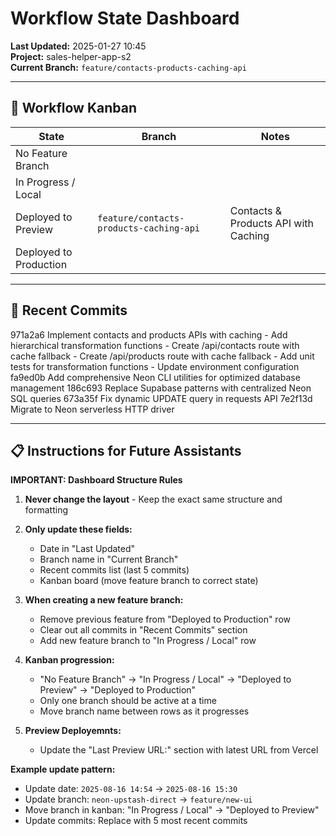 # Workflow State Dashboard

**Last Updated:** 2025-01-27 10:45  
**Project:** sales-helper-app-s2  
**Current Branch:** `feature/contacts-products-caching-api`

---

## 🚦 Workflow Kanban

| State                  | Branch                | Notes                |
|-------------------------|-----------------------|----------------------|
| No Feature Branch       |                       |                      |
| In Progress / Local     |                       |                      |
| Deployed to Preview     | `feature/contacts-products-caching-api` | Contacts & Products API with Caching |
| Deployed to Production  |                       |                      |

---

## 📝 Recent Commits
971a2a6 Implement contacts and products APIs with caching - Add hierarchical transformation functions - Create /api/contacts route with cache fallback - Create /api/products route with cache fallback - Add unit tests for transformation functions - Update environment configuration
fa9ed0b Add comprehensive Neon CLI utilities for optimized database management
186c693 Replace Supabase patterns with centralized Neon SQL queries
673a35f Fix dynamic UPDATE query in requests API
7e2f13d Migrate to Neon serverless HTTP driver

---

## 📋 Instructions for Future Assistants

**IMPORTANT: Dashboard Structure Rules**

1. **Never change the layout** - Keep the exact same structure and formatting

2. **Only update these fields:**
   - Date in "Last Updated" 
   - Branch name in "Current Branch"
   - Recent commits list (last 5 commits)
   - Kanban board (move feature branch to correct state)

3. **When creating a new feature branch:**
   - Remove previous feature from "Deployed to Production" row
   - Clear out all commits in "Recent Commits" section
   - Add new feature branch to "In Progress / Local" row

4. **Kanban progression:**
   - "No Feature Branch" → "In Progress / Local" → "Deployed to Preview" → "Deployed to Production"
   - Only one branch should be active at a time
   - Move branch name between rows as it progresses

5. **Preview Deployemnts:**
   - Update the "Last Preview URL:" section with latest URL from Vercel


**Example update pattern:**
- Update date: `2025-08-16 14:54` → `2025-08-16 15:30`
- Update branch: `neon-upstash-direct` → `feature/new-ui`
- Move branch in kanban: "In Progress / Local" → "Deployed to Preview"
- Update commits: Replace with 5 most recent commits
